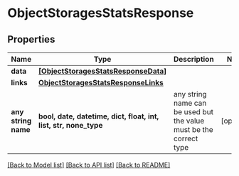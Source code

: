 # ObjectStoragesStatsResponse


## Properties
Name | Type | Description | Notes
------------ | ------------- | ------------- | -------------
**data** | [**[ObjectStoragesStatsResponseData]**](ObjectStoragesStatsResponseData.md) |  | 
**links** | [**ObjectStoragesStatsResponseLinks**](ObjectStoragesStatsResponseLinks.md) |  | 
**any string name** | **bool, date, datetime, dict, float, int, list, str, none_type** | any string name can be used but the value must be the correct type | [optional]

[[Back to Model list]](../README.md#documentation-for-models) [[Back to API list]](../README.md#documentation-for-api-endpoints) [[Back to README]](../README.md)


